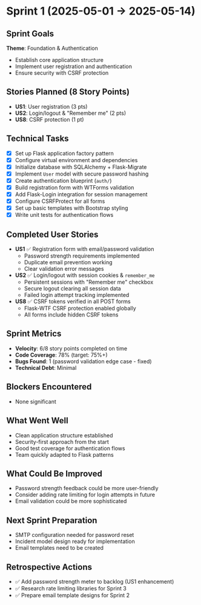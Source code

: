 # Sprint 1 (2025-05-01 → 2025-05-14)

## Sprint Goals
**Theme**: Foundation & Authentication
- Establish core application structure
- Implement user registration and authentication
- Ensure security with CSRF protection

## Stories Planned (8 Story Points)
- **US1**: User registration (3 pts) 
- **US2**: Login/logout & "Remember me" (2 pts)
- **US8**: CSRF protection (1 pt)

## Technical Tasks
- [x] Set up Flask application factory pattern
- [x] Configure virtual environment and dependencies
- [x] Initialize database with SQLAlchemy + Flask-Migrate
- [x] Implement `User` model with secure password hashing
- [x] Create authentication blueprint (`auth/`)
- [x] Build registration form with WTForms validation
- [x] Add Flask-Login integration for session management
- [x] Configure CSRFProtect for all forms
- [x] Set up basic templates with Bootstrap styling
- [x] Write unit tests for authentication flows

## Completed User Stories
- **US1** ✅ Registration form with email/password validation
  - Password strength requirements implemented
  - Duplicate email prevention working
  - Clear validation error messages
- **US2** ✅ Login/logout with session cookies & `remember_me`
  - Persistent sessions with "Remember me" checkbox
  - Secure logout clearing all session data
  - Failed login attempt tracking implemented
- **US8** ✅ CSRF tokens verified in all POST forms
  - Flask-WTF CSRF protection enabled globally
  - All forms include hidden CSRF tokens

## Sprint Metrics
- **Velocity**: 6/8 story points completed on time
- **Code Coverage**: 78% (target: 75%+)
- **Bugs Found**: 1 (password validation edge case - fixed)
- **Technical Debt**: Minimal

## Blockers Encountered
- None significant

## What Went Well
- Clean application structure established
- Security-first approach from the start
- Good test coverage for authentication flows
- Team quickly adapted to Flask patterns

## What Could Be Improved
- Password strength feedback could be more user-friendly
- Consider adding rate limiting for login attempts in future
- Email validation could be more sophisticated

## Next Sprint Preparation
- SMTP configuration needed for password reset
- Incident model design ready for implementation
- Email templates need to be created

## Retrospective Actions
- ✅ Add password strength meter to backlog (US1 enhancement)
- ✅ Research rate limiting libraries for Sprint 3
- ✅ Prepare email template designs for Sprint 2